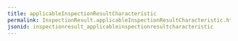 ```yaml
---
title: applicableInspectionResultCharacteristic
permalink: InspectionResult.applicableInspectionResultCharacteristic.html
jsonid: inspectionresult_applicableinspectionresultcharacteristic
---
```

